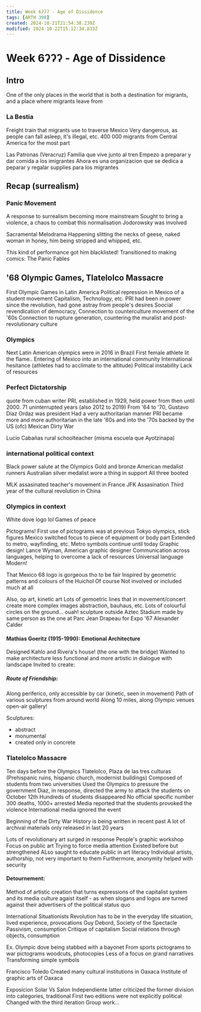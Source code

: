 ```yaml
---
title: Week 6ʔʔʔ - Age of Dissidence
tags: [ARTH 398]
created: 2024-10-21T21:54:38.239Z
modified: 2024-10-22T15:12:34.833Z
---
```


# Week 6ʔʔʔ - Age of Dissidence

## Intro
One of the only places in the world that is both a destination for migrants, and a place where migrants leave from

### La Bestia
Freight train that migrants use to traverse Mexico
Very dangerous, as people can fall asleep, it's illegal, etc.
400 000 migrants
from Central America for the most part

Las Patronas (Veracruz)
Familia que vive junto al tren
Empezo a preparar y dar comida a los imigrantes
Ahora es una organizacion que se dedica a peparar y regalar supplies para los migrantes

## Recap (surrealism)
### Panic Movement
A response to surrealism becoming more mainstream
Sought to bring a violence, a chaos to combat this normalisation
Jodorowsky was involved

Sacramental Melodrama
Happening
slitting the necks of geese, naked woman in honey, him being stripped and whipped, etc.

This kind of performance got him blacklisted!
Transitioned to making comics: The Panic Fables

## '68 Olympic Games, Tlatelolco Massacre
First Olympic Games in Latin America
Political repression in Mexico of a student movement
Capitalism, Technology, etc.
PRI had been in power since the revolution, had gone astray from people's desires
Soocial revendication of democracy, 
Connection to counterculture movement of the '60s
Connection to rupture generation, countering the muralist and post-revolutionary culture

### Olympics
Next Latin American olympics were in 2016 in Brazil
First female athlete lit the flame..
Entering of Mexico into an international community
International hesitance
(athletes had to acclimate to the altitude)
Political instability
Lack of resources

### Perfect Dictatorship
quote from cuban writer
PRI, established in 1929, held power from then until 2000. 71 uninterrupted years
(also 2012 to 2019)
From '64 to '70, Gustavo Díaz Ordaz was president
Had a very authoritarian manner
PRI became more and more authoritarian in the late '60s and into the '70s
backed by the US (ofc)
Mexican Dirty War

Lucio Cabañas
rural schoolteacher
(misma escuela que Ayotzinapa)

### international political context
Black power salute at the Olympics
Gold and bronze American medalist runners
Australian silver medalist wore a thing in support
All three booted

MLK assasinated
teacher's movement in France
JFK Assasination
Third year of the cultural revolution in China

### Olympics in context
White dove logo lol
Games of peace

Pictograms!
First use of pictograms was at previous Tokyo olympics, stick figures
Mexico switched focus to piece of equipment or body part
Extended to metro, wayfinding, etc.
Metro symbols continue until today
Graphic design!
Lance Wyman, American graphic designer
Communication across languages, helping to overcome a lack of resources
Universal language
Modern!

That Mexico 68 logo is gorgeous tho to be fair
Inspired by geometric patterns and colours of the Huichol
Of course
Not involved or included much at all

Also, op art, kinetic art
Lots of gemoetric lines that in movement/concert create more complex images
abstraction, bauhaus, etc.
Lots of colourful circles on the ground...
ouah! sculpture outside Aztec Stadium made by same person as the one at Parc Jean Drapeau for Expo '67
Alexander Calder


#### Mathias Goeritz (1915-1990): Emotional Architecture
Designed Kahlo and Rivera's house! (the one with the bridge)
Wanted to make architecture less functional and more artistic
in dialogue with landscape
Invited to create:

##### Route of Friendship:
Along periferico, only accessible by car (kinetic, seen in movement)
Path of various sculptures from around world
Along 10 miles, along Olympic venues
open-air gallery!

Sculptures:
- abstract
- monumental
- created only in concrete

### Tlatelolco Massacre
Ten days before the Olympics
Tlatelolco, Plaza de las tres culturas
(Prehispanic ruins, hispanic church, modernist buildings)
Composed of students from two universities
Used the Olympics to pressure the government
Diaz, in response, directed the army to attack the students on October 12th
Hundreds of students disappeared
No official specific number
300 deaths, 1000+ arrested
Media reported that the students provoked the violence
International media ignored the event

Beginning of the Dirty War
History is being written in recent past
A lot of archival materials only released in last 20 years

Lots of revolutionary art surged in response
People's graphic workshop
Focus on public art
Trying to force media attention
Existed before but strengthened
ALso saught to educate public in art literacy
Individual artists, authorship, not very important to them
Furthermore, anonymity helped with security

#### Detournement:
Method of artistic creation that turns expressions of the capitalist system and its media culture agaist itself - as when slogans and logos are turned against their advertisers of the political status quo

International Situationists
Revolution has to be in the everyday life
situation, lived experience, provocations
Guy Debord, Society of the Spectacle
Passivism, consumption
Critique of capitalism
Social relations through objects, consumption

Ex. Olympic dove being stabbed with a bayonet
From sports pictograms to war pictograms
woodcuts, photocopies
Less of a focus on grand narratives
Transforming simple symbols

Francisco Toledo
Created many cultural institutions in Oaxaca
Institute of graphic arts of Oaxaca

Exposicion Solar Vs Salon Independiente
latter criticized the former
division into categories, traditional
First two editions were not explicitly political
Changed with the third iteration
Group work...
